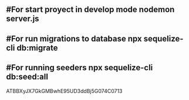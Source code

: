 #For start proyect in develop mode 
nodemon server.js
-----------------------------

#For run migrations to database
npx sequelize-cli db:migrate
-------------------------------------

#For running seeders
npx sequelize-cli db:seed:all
-------------------------------------

ATBBXyJX7GkGMBwhE95UD3ddBj5G074C0713
